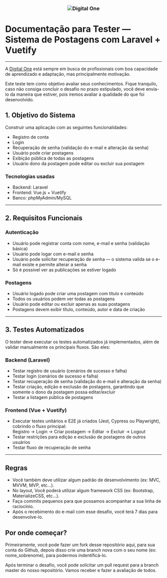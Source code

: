 <h3 align="center">
  <img alt="Digital One" src="https://www.digitalone.com.br/images/agencia-de-marketing-digital-one.png" />
</h3>

# Documentação para Tester — Sistema de Postagens com Laravel + Vuetify

---

A [Digital One](https://www.digitalone.com.br/) está sempre em busca de profissionais com boa capacidade de aprendizado e adaptação, mas principalmente motivação.

Este teste tem como objetivo avaliar seus conhecimentos. Fique tranquilo, caso não consiga concluir o desafio no prazo estipulado, você deve envia-lo da maneira que estiver, pois iremos avaliar a qualidade do que foi desenvolvido. 

## 1. Objetivo do Sistema

Construir uma aplicação com as seguintes funcionalidades:

- Registro de conta
- Login
- Recuperação de senha (validação do e-mail e alteração da senha)
- Usuário pode criar postagens
- Exibição pública de todas as postagens
- Usuário dono da postagem pode editar ou excluir sua postagem

### Tecnologias usadas

- Backend: Laravel
- Frontend: Vue.js + Vuetify
- Banco: phpMyAdmin/MySQL

---

## 2. Requisitos Funcionais

### Autenticação

- Usuário pode registrar conta com nome, e-mail e senha (validação básica)
- Usuário pode logar com e-mail e senha
- Usuário pode solicitar recuperação de senha — o sistema valida se o e-mail existe e permite alterar a senha
- Só é possível ver as publicações se estiver logado

### Postagens

- Usuário logado pode criar uma postagem com título e conteúdo
- Todos os usuários  podem ver todas as postagens
- Usuário pode editar ou excluir apenas as suas postagens
- Postagens devem exibir título, conteúdo, autor e data de criação

---

## 3. Testes Automatizados

O tester deve executar os testes automatizados já implementados, além de validar manualmente os principais fluxos. São eles:

### Backend (Laravel)

- Testar registro de usuário (cenários de sucesso e falha)
- Testar login (cenários de sucesso e falha)
- Testar recuperação de senha (validação do e-mail e alteração da senha)
- Testar criação, edição e exclusão de postagens, garantindo que somente o dono da postagem possa editar/excluir
- Testar a listagem pública de postagens

### Frontend (Vue + Vuetify)

- Executar testes unitários e E2E já criados (Jest, Cypress ou Playwright), cobrindo o fluxo principal:  
  Registro → Login → Criar postagem → Editar → Excluir → Logout
- Testar restrições para edição e exclusão de postagens de outros usuários
- Testar fluxo de recuperação de senha

---

## Regras

- Você também deve utilizar algum padrão de desenvolvimento (ex: MVC, MVVM, MVP, etc...).
- No layout, Você poderá utilizar algum framework CSS (ex: Bootstrap, MaterializeCSS, etc...).
- Faça commits pequenos para que possamos acompanhar a sua linha de raciocínio.
- Após o recebimento do e-mail com esse desafio, você terá 7 dias para desenvolve-lo.

## Por onde começar?

Primeiramente, você pode fazer um fork desse repositório aqui, para sua conta do Github, depois disso crie uma branch nova com o seu nome (ex: nome_sobrenome), para podermos indentificá-lo.

Após terminar o desafio, você pode solicitar um pull request para a branch master do nosso repositório. Vamos receber e fazer a avaliação de todos.